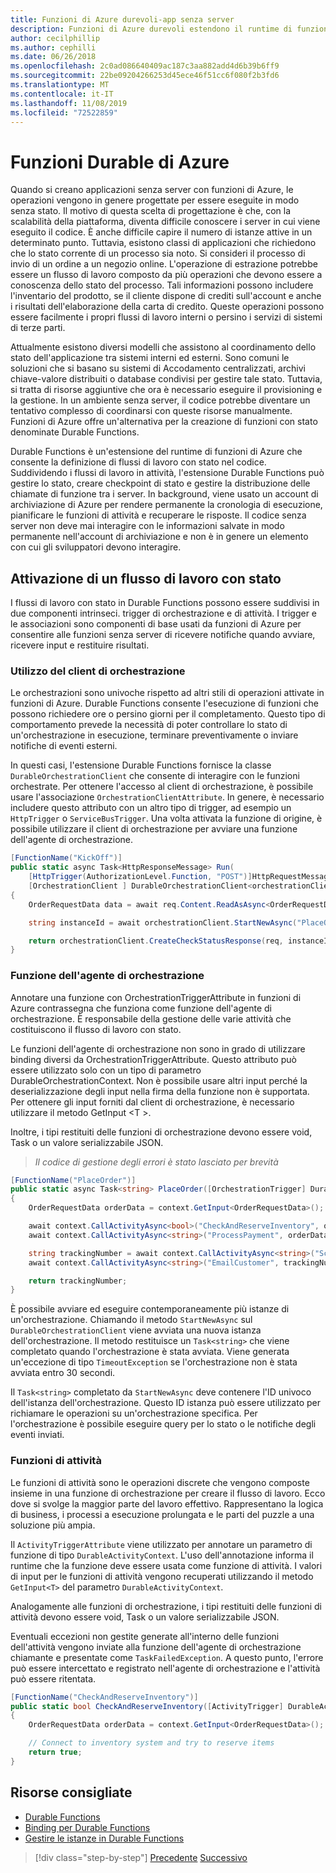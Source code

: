 ```yaml
---
title: Funzioni di Azure durevoli-app senza server
description: Funzioni di Azure durevoli estendono il runtime di funzioni di Azure per abilitare i flussi di lavoro con stato nel codice.
author: cecilphillip
ms.author: cephilli
ms.date: 06/26/2018
ms.openlocfilehash: 2c0ad086640409ac187c3aa882add4d6b39b6ff9
ms.sourcegitcommit: 22be09204266253d45ece46f51cc6f080f2b3fd6
ms.translationtype: MT
ms.contentlocale: it-IT
ms.lasthandoff: 11/08/2019
ms.locfileid: "72522859"
---
```

# <a name="durable-azure-functions"></a>Funzioni Durable di Azure

Quando si creano applicazioni senza server con funzioni di Azure, le operazioni vengono in genere progettate per essere eseguite in modo senza stato. Il motivo di questa scelta di progettazione è che, con la scalabilità della piattaforma, diventa difficile conoscere i server in cui viene eseguito il codice. È anche difficile capire il numero di istanze attive in un determinato punto. Tuttavia, esistono classi di applicazioni che richiedono che lo stato corrente di un processo sia noto. Si consideri il processo di invio di un ordine a un negozio online. L'operazione di estrazione potrebbe essere un flusso di lavoro composto da più operazioni che devono essere a conoscenza dello stato del processo. Tali informazioni possono includere l'inventario del prodotto, se il cliente dispone di crediti sull'account e anche i risultati dell'elaborazione della carta di credito. Queste operazioni possono essere facilmente i propri flussi di lavoro interni o persino i servizi di sistemi di terze parti.

Attualmente esistono diversi modelli che assistono al coordinamento dello stato dell'applicazione tra sistemi interni ed esterni. Sono comuni le soluzioni che si basano su sistemi di Accodamento centralizzati, archivi chiave-valore distribuiti o database condivisi per gestire tale stato. Tuttavia, si tratta di risorse aggiuntive che ora è necessario eseguire il provisioning e la gestione. In un ambiente senza server, il codice potrebbe diventare un tentativo complesso di coordinarsi con queste risorse manualmente. Funzioni di Azure offre un'alternativa per la creazione di funzioni con stato denominate Durable Functions.

Durable Functions è un'estensione del runtime di funzioni di Azure che consente la definizione di flussi di lavoro con stato nel codice. Suddividendo i flussi di lavoro in attività, l'estensione Durable Functions può gestire lo stato, creare checkpoint di stato e gestire la distribuzione delle chiamate di funzione tra i server. In background, viene usato un account di archiviazione di Azure per rendere permanente la cronologia di esecuzione, pianificare le funzioni di attività e recuperare le risposte. Il codice senza server non deve mai interagire con le informazioni salvate in modo permanente nell'account di archiviazione e non è in genere un elemento con cui gli sviluppatori devono interagire.

## <a name="triggering-a-stateful-workflow"></a>Attivazione di un flusso di lavoro con stato

I flussi di lavoro con stato in Durable Functions possono essere suddivisi in due componenti intrinseci. trigger di orchestrazione e di attività. I trigger e le associazioni sono componenti di base usati da funzioni di Azure per consentire alle funzioni senza server di ricevere notifiche quando avviare, ricevere input e restituire risultati.

### <a name="working-with-the-orchestration-client"></a>Utilizzo del client di orchestrazione

Le orchestrazioni sono univoche rispetto ad altri stili di operazioni attivate in funzioni di Azure. Durable Functions consente l'esecuzione di funzioni che possono richiedere ore o persino giorni per il completamento. Questo tipo di comportamento prevede la necessità di poter controllare lo stato di un'orchestrazione in esecuzione, terminare preventivamente o inviare notifiche di eventi esterni.

In questi casi, l'estensione Durable Functions fornisce la classe `DurableOrchestrationClient` che consente di interagire con le funzioni orchestrate. Per ottenere l'accesso al client di orchestrazione, è possibile usare l'associazione `OrchestrationClientAttribute`. In genere, è necessario includere questo attributo con un altro tipo di trigger, ad esempio un `HttpTrigger` o `ServiceBusTrigger`. Una volta attivata la funzione di origine, è possibile utilizzare il client di orchestrazione per avviare una funzione dell'agente di orchestrazione.

```csharp
[FunctionName("KickOff")]
public static async Task<HttpResponseMessage> Run(
    [HttpTrigger(AuthorizationLevel.Function, "POST")]HttpRequestMessage req,
    [OrchestrationClient ] DurableOrchestrationClient<orchestrationClient>)
{
    OrderRequestData data = await req.Content.ReadAsAsync<OrderRequestData>();

    string instanceId = await orchestrationClient.StartNewAsync("PlaceOrder", data);

    return orchestrationClient.CreateCheckStatusResponse(req, instanceId);
}
```

### <a name="the-orchestrator-function"></a>Funzione dell'agente di orchestrazione

Annotare una funzione con OrchestrationTriggerAttribute in funzioni di Azure contrassegna che funziona come funzione dell'agente di orchestrazione. È responsabile della gestione delle varie attività che costituiscono il flusso di lavoro con stato.

Le funzioni dell'agente di orchestrazione non sono in grado di utilizzare binding diversi da OrchestrationTriggerAttribute. Questo attributo può essere utilizzato solo con un tipo di parametro DurableOrchestrationContext. Non è possibile usare altri input perché la deserializzazione degli input nella firma della funzione non è supportata. Per ottenere gli input forniti dal client di orchestrazione, è necessario utilizzare il metodo GetInput \<T \>.

Inoltre, i tipi restituiti delle funzioni di orchestrazione devono essere void, Task o un valore serializzabile JSON.

> *Il codice di gestione degli errori è stato lasciato per brevità*

```csharp
[FunctionName("PlaceOrder")]
public static async Task<string> PlaceOrder([OrchestrationTrigger] DurableOrchestrationContext context)
{
    OrderRequestData orderData = context.GetInput<OrderRequestData>();

    await context.CallActivityAsync<bool>("CheckAndReserveInventory", orderData);
    await context.CallActivityAsync<string>("ProcessPayment", orderData);

    string trackingNumber = await context.CallActivityAsync<string>("ScheduleShipping", orderData);
    await context.CallActivityAsync<string>("EmailCustomer", trackingNumber);

    return trackingNumber;
}
```

È possibile avviare ed eseguire contemporaneamente più istanze di un'orchestrazione. Chiamando il metodo `StartNewAsync` sul `DurableOrchestrationClient` viene avviata una nuova istanza dell'orchestrazione. Il metodo restituisce un `Task<string>` che viene completato quando l'orchestrazione è stata avviata. Viene generata un'eccezione di tipo `TimeoutException` se l'orchestrazione non è stata avviata entro 30 secondi.

Il `Task<string>` completato da `StartNewAsync` deve contenere l'ID univoco dell'istanza dell'orchestrazione. Questo ID istanza può essere utilizzato per richiamare le operazioni su un'orchestrazione specifica. Per l'orchestrazione è possibile eseguire query per lo stato o le notifiche degli eventi inviati.

### <a name="the-activity-functions"></a>Funzioni di attività

Le funzioni di attività sono le operazioni discrete che vengono composte insieme in una funzione di orchestrazione per creare il flusso di lavoro. Ecco dove si svolge la maggior parte del lavoro effettivo. Rappresentano la logica di business, i processi a esecuzione prolungata e le parti del puzzle a una soluzione più ampia.

Il `ActivityTriggerAttribute` viene utilizzato per annotare un parametro di funzione di tipo `DurableActivityContext`. L'uso dell'annotazione informa il runtime che la funzione deve essere usata come funzione di attività. I valori di input per le funzioni di attività vengono recuperati utilizzando il metodo `GetInput<T>` del parametro `DurableActivityContext`.

Analogamente alle funzioni di orchestrazione, i tipi restituiti delle funzioni di attività devono essere void, Task o un valore serializzabile JSON.

Eventuali eccezioni non gestite generate all'interno delle funzioni dell'attività vengono inviate alla funzione dell'agente di orchestrazione chiamante e presentate come `TaskFailedException`. A questo punto, l'errore può essere intercettato e registrato nell'agente di orchestrazione e l'attività può essere ritentata.

```csharp
[FunctionName("CheckAndReserveInventory")]
public static bool CheckAndReserveInventory([ActivityTrigger] DurableActivityContext context)
{
    OrderRequestData orderData = context.GetInput<OrderRequestData>();

    // Connect to inventory system and try to reserve items
    return true;
}
```

## <a name="recommended-resources"></a>Risorse consigliate

- [Durable Functions](https://docs.microsoft.com/azure/azure-functions/durable-functions-overview)
- [Binding per Durable Functions](https://docs.microsoft.com/azure/azure-functions/durable-functions-bindings)
- [Gestire le istanze in Durable Functions](https://docs.microsoft.com/azure/azure-functions/durable-functions-instance-management)

>[!div class="step-by-step"]
>[Precedente](event-grid.md)
>[Successivo](orchestration-patterns.md)
